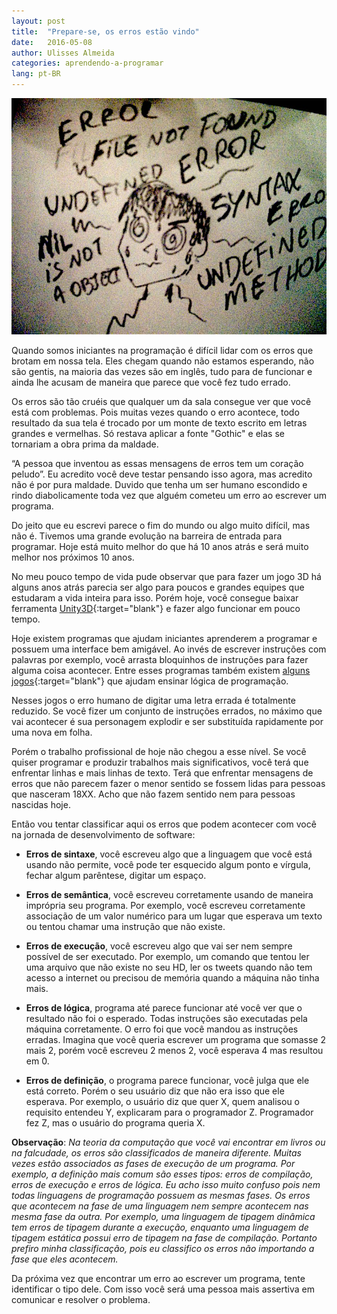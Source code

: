 ```yaml
---
layout: post
title:  "Prepare-se, os erros estão vindo"
date:   2016-05-08
author: Ulisses Almeida
categories: aprendendo-a-programar
lang: pt-BR
---
```


![errorsarecoming](/assets/errorsarecoming.jpg)

Quando somos iniciantes na programação é difícil lidar com os erros que brotam em nossa tela. Eles chegam quando não estamos esperando, não são gentis, na maioria das vezes são em inglês, tudo para de funcionar e ainda lhe acusam de maneira que parece que você fez tudo errado.

Os erros são tão cruéis que qualquer um da sala consegue ver que você está com problemas. Pois muitas vezes quando o erro acontece, todo resultado da sua tela é trocado por um monte de texto escrito em letras grandes e vermelhas. Só restava aplicar a fonte "Gothic" e elas se tornariam a obra prima da maldade.

“A pessoa que inventou as essas mensagens de erros tem um coração peludo”. Eu acredito você deve testar pensando isso agora, mas acredito não é por pura maldade. Duvido que tenha um ser humano escondido e rindo diabolicamente toda vez que alguém cometeu um erro ao escrever um programa.

Do jeito que eu escrevi parece o fim do mundo ou algo muito difícil, mas não é. Tivemos uma grande evolução na barreira de entrada para programar. Hoje está muito melhor do que há 10 anos atrás e será muito melhor nos próximos 10 anos.

No meu pouco tempo de vida pude observar que para fazer um jogo 3D há alguns anos atrás parecia ser algo para poucos e grandes equipes que estudaram a vida inteira para isso. Porém hoje, você consegue baixar ferramenta [Unity3D][unity3D]{:target="blank"} e fazer algo funcionar em pouco tempo.

Hoje existem programas que ajudam iniciantes aprenderem a programar e possuem uma interface bem amigável. Ao invés de escrever instruções com palavras por exemplo, você arrasta bloquinhos de instruções para fazer alguma coisa acontecer. Entre esses programas também existem [alguns jogos][lightbot]{:target="blank"} que ajudam ensinar lógica de programação.

Nesses jogos o erro humano de digitar uma letra errada é totalmente reduzido. Se você fizer um conjunto de instruções errados, no máximo que vai acontecer é sua personagem explodir e ser substituída rapidamente por uma nova em folha.

Porém o trabalho profissional de hoje não chegou a esse nível. Se você quiser programar e produzir trabalhos mais significativos, você terá que enfrentar linhas e mais linhas de texto. Terá que enfrentar mensagens de erros que não parecem fazer o menor sentido se fossem lidas para pessoas que nasceram 18XX. Acho que não fazem sentido nem para pessoas nascidas hoje.

Então vou tentar classificar aqui os erros que podem acontecer com você na jornada de desenvolvimento de software:

* **Erros de sintaxe**, você escreveu algo que a linguagem que você está usando não permite, você pode ter esquecido algum ponto e vírgula, fechar algum parêntese, digitar um espaço.

* **Erros de semântica**, você escreveu corretamente usando de maneira imprópria seu programa. Por exemplo, você escreveu corretamente associação de um valor numérico para um lugar que esperava um texto ou tentou chamar uma instrução que não existe.

* **Erros de execução**, você escreveu algo que vai ser nem sempre possível de ser executado. Por exemplo, um comando que tentou ler uma arquivo que não existe no seu HD, ler os tweets quando não tem acesso a internet ou precisou de memória quando a máquina não tinha mais.

* **Erros de lógica**, programa até parece funcionar até você ver que o resultado não foi o esperado. Todas instruções são executadas pela máquina corretamente. O erro foi que você mandou as instruções erradas. Imagina que você queria escrever um programa que somasse 2 mais 2, porém você escreveu 2 menos 2, você esperava 4 mas resultou em 0.

* **Erros de definição**, o programa parece funcionar, você julga que ele está correto. Porém o seu usuário diz que não era isso que ele esperava. Por exemplo, o usuário diz que quer X, quem analisou o requisito entendeu Y, explicaram para o programador Z. Programador fez Z, mas o usuário do programa queria X.

**Observação**: *Na teoria da computação que você vai encontrar em livros ou na falcudade, os erros são classificados de maneira diferente. Muitas vezes estão associados as fases de execução de um programa. Por exemplo, a definição mais comum são esses tipos: erros de compilação, erros de execução e erros de lógica. Eu acho isso muito confuso pois nem todas linguagens de programação possuem as mesmas fases. Os erros que acontecem na fase de uma linguagem nem sempre acontecem nas mesma fase da outra. Por exemplo, uma linguagem de tipagem dinâmica tem erros de tipagem durante a execução, enquanto uma linguagem de tipagem estática possui erro de tipagem na fase de compilação. Portanto prefiro minha classificação, pois eu classifico os erros não importando a fase que eles acontecem.*

Da próxima vez que encontrar um erro ao escrever um programa, tente identificar o tipo dele. Com isso você será uma pessoa mais assertiva em comunicar e resolver o problema.

[unity3D]: https://unity3d.com
[lightbot]: https://lightbot.com
